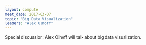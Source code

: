 ```yaml
---
layout: compute
meet_date: 2017-03-07
topic: "Big Data Visualization"
leaders: "Alex Olhoff"
---
```


Special discussion: Alex Olhoff will talk about big data visualization.
